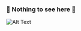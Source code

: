 ### 👀 Nothing to see here 👀

![Alt Text](https://c.tenor.com/O1LsZjkemV8AAAAC/rumia-vore.gif)


<!--
**Frost-Jack/Frost-Jack** is a ✨ _special_ ✨ repository because its `README.md` (this file) appears on your GitHub profile.

Here are some ideas to get you started:

- 🔭 I’m currently working on ...
- 🌱 I’m currently learning ...
- 👯 I’m looking to collaborate on ...
- 🤔 I’m looking for help with ...
- 💬 Ask me about ...
- 📫 How to reach me: ...
- 😄 Pronouns: ...
- ⚡ Fun fact: ...
-->
